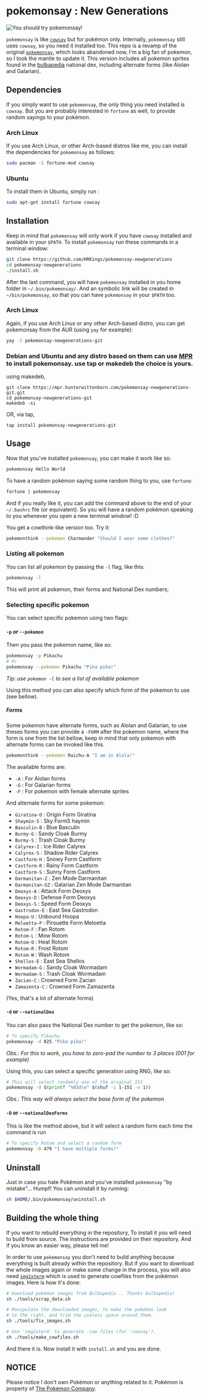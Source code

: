 pokemonsay : New Generations
==========

![You should try pokemonsay!](res/example.png)

`pokemonsay` is like [`cowsay`][cowsay] but for pokémon only. Internally, `pokemonsay` still uses `cowsay`, so you need it installed too. This repo is a revamp of the original [`pokemonsay`][original_pokemonsay], which looks abandoned now, I'm a big fan of pokemon, so I took the mantle to update it. This version includes all pokemon sprites found in the [bulbapedia][bulbapedia] national dex, including alternate forms (like Alolan and Galarian).

## Dependencies

If you simply want to use `pokemonsay`, the only thing you need installed is `cowsay`. But you are probably interested in `fortune` as well, to provide random sayings to your pokémon.

### Arch Linux

If you use Arch Linux, or other Arch-based distros like me, you can install the dependencies for `pokemonsay` as follows:

```bash
sudo pacman -S fortune-mod cowsay
```

### Ubuntu

 To install them in Ubuntu, simply run :

```bash
sudo apt-get install fortune cowsay
```

## Installation

Keep in mind that `pokemonsay` will only work if you have `cowsay` installed and available in your `$PATH`. To install `pokemonsay` run these commands in a terminal window:

```bash
git clone https://github.com/HRKings/pokemonsay-newgenerations
cd pokemonsay-newgenerations
./install.sh
```

After the last command, you will have `pokemonsay` installed in you home folder in `~/.bin/pokemonsay/`. And an symbolic link will be created in `~/bin/pokemonsay`, so that you can have `pokemonsay` in your `$PATH` too.

### Arch Linux

Again, if you use Arch Linux or any other Arch-based distro, you can get pokemonsay from the AUR (using `yay` for example):

```bash
yay -S pokemonsay-newgenerations-git
```

### Debian and Ubuntu and any distro based on them can use [MPR](https://mpr.hunterwittenborn.com/) to install pokemonsay. use tap or makedeb the choice is yours. 
using makedeb,
```
git clone https://mpr.hunterwittenborn.com/pokemonsay-newgenerations-git.git
cd pokemonsay-newgenerations-git
makedeb -si
```
OR, via tap,
```
tap install pokemonsay-newgenerations-git
```

## Usage

Now that you've installed `pokemonsay`, you can make it work like so:

```bash
pokemonsay Hello World
```

To have a random pokémon saying some random thing to you, use `fortune`:

```bash
fortune | pokemonsay
```

And if you really like it, you can add the command above to the end of your `~/.bashrc` file (or equivalent). So you will have a random pokémon speaking to you whenever you open a new terminal window! :D

You get a cowthink-like version too. Try it:

```bash
pokemonthink --pokemon Charmander "Should I wear some clothes?"
```

### Listing all pokemon

You can list all pokemon by passing the `-l` flag, like this:

```bash
pokemonsay -l
```

This will print all pokemon, their forms and National Dex numbers;

### Selecting specific pokemon

You can select specific pokemon using two flags:
#### `-p` or `--pokemon`

Then you pass the pokemon name, like so:

```bash
pokemonsay -p Pikachu
# Or
pokemonsay --pokemon Pikachu "Pika pika!"
```

_Tip: use `pokemon -l` to see a list of available pokemon_

Using this method you can also specify which form of the pokemon to use (see bellow).

##### Forms

Some pokemon have alternate forms, such as Alolan and Galarian, to use theses forms you can provide a `-FORM` after the pokemon name, where the form is one from the list bellow, keep in mind that only pokemon with alternate forms can be invoked like this.

```bash
pokemonthink --pokemon Raichu-A "I am in Alola!"
```

The available forms are:

- `-A` : For Alolan forms
- `-G` : For Galarian forms
- `-F` : For pokemon with female alternate sprites

And alternate forms for some pokemon:
- `Giratina-O` : Origin Form Giratina
- `Shaymin-S` : Sky FormS haymin
- `Basculin-B` : Blue Basculin
- `Burmy-G` : Sandy Cloak Burmy
- `Burmy-S` : Trash Cloak Burmy
- `Calyrex-I` : Ice Rider Calyrex
- `Calyrex-S` : Shadow Rider Calyrex
- `Castform-H` : Snowy Form Castform
- `Castform-R` : Rainy Form Castform
- `Castform-S` : Sunny Form Castform
- `Darmanitan-Z` : Zen Mode Darmanitan
- `Darmanitan-GZ` : Galarian Zen Mode Darmanitan
- `Deoxys-A` : Attack Form Deoxys
- `Deoxys-D` : Defense Form Deoxys
- `Deoxys-S` : Speed Form Deoxys
- `Gastrodon-E` : East Sea Gastrodon
- `Hoopa-U` : Unbound Hoopa
- `Meloetta-P` : Pirouette Form Meloetta
- `Rotom-F` : Fan Rotom
- `Rotom-L` : Mow Rotom
- `Rotom-O` : Heat Rotom
- `Rotom-R` : Frost Rotom
- `Rotom-W` : Wash Rotom
- `Shellos-E` : East Sea Shellos
- `Wormadam-G` : Sandy Cloak Wormadam
- `Wormadam-S` : Trash Cloak Wormadam
- `Zacian-C` : Crowned Form Zacian
- `Zamazenta-C` : Crowned Form Zamazenta

(Yes, that's a lot of alternate forms)

#### `-d` or `--nationalDex`

You can also pass the National Dex number to get the pokemon, like so:

```bash
# To specify Pikachu
pokemonsay -d 025 "Pika pika!"
```

_Obs.: For this to work, you have to zero-pad the number to 3 places (001 for example)_

Using this, you can select a specific generation using RNG, like so:
```bash
# This will select randomly one of the original 151
pokemonsay -d $(printf "%03d\n" $(shuf -i 1-151 -n 1))
```

_Obs.: This way will always select the base form of the pokemon_

#### `-D` or `--nationalDexForms`

This is like the method above, but it will select a random form each time the command is run

```bash
# To specify Rotom and select a random form
pokemonsay -D 479 "I have multiple forms!"
```

## Uninstall

Just in case you hate Pokémon and you've installed `pokemonsay` "by mistake"... Humpf! You can uninstall it by running:

```bash
sh $HOME/.bin/pokemonsay/uninstall.sh
```

## Building the whole thing

If you want to rebuild everything in the repository,  To install it you will need to build from source. The instructions are provided on their repository. And if you know an easier way, please tell me!

In order to use `pokemonsay` you don't need to build anything because everything is built already within the repository. But if you want to download the whole images again or make some change in the process, you will also need [`img2xterm`][img2xterm] which is used to generate cowfiles from the pokémon images. Here is how it's done:

```bash
# Download pokémon images from Bulbapedia... Thanks bulbapedia!
sh ./tools/scrap_data.sh

# Manipulate the downloaded images, to make the pokémon look
# to the right, and trim the useless space around them.
sh ./tools/fix_images.sh

# Use 'img2xterm' to generate .cow files (for 'cowsay').
sh ./tools/make_cowfiles.sh
```

And there it is. Now install it with `install.sh` and you are done.

## NOTICE

Please notice I don't own Pokémon or anything related to it. Pokémon is property of [The Pokémon Company][the-pokemon-company].

[img2xterm]: https://github.com/rossy/img2xterm
[cowsay]: https://en.wikipedia.org/wiki/Cowsay
[original_pokemonsay]: https://github.com/possatti/pokemonsay
[the-pokemon-company]: https://en.wikipedia.org/wiki/The_Pok%C3%A9mon_Company
[bulbapedia]: https://bulbapedia.bulbagarden.net/wiki/List_of_Pok%C3%A9mon_by_National_Pok%C3%A9dex_number
